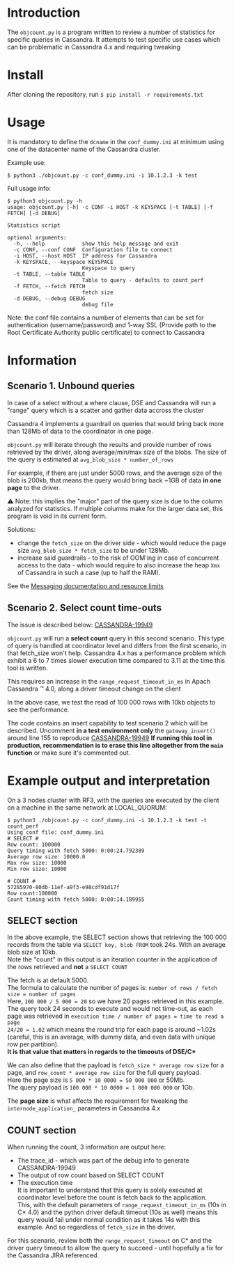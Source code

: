 # Introduction

The `objcount.py` is a program written to review a number of statistics for specific queries in Cassandra.
It attempts to test specific use cases which can be problematic in Cassandra 4.x and requiring tweaking

# Install
After cloning the repository, run
`$ pip install -r requirements.txt`

# Usage
It is mandatory to define the `dcname` in the `conf_dummy.ini` at minimum using one of the datacenter name of the Cassandra cluster.

Example use:
```
$ python3 ./objcount.py -c conf_dummy.ini -i 10.1.2.3 -k test
```

Full usage info:
```
$ python3 objcount.py -h
usage: objcount.py [-h] -c CONF -i HOST -k KEYSPACE [-t TABLE] [-f FETCH] [-d DEBUG]

Statistics script

optional arguments:
  -h, --help            show this help message and exit
  -c CONF, --conf CONF  Configuration file to connect
  -i HOST, --host HOST  IP address for Cassandra
  -k KEYSPACE, --keyspace KEYSPACE
                        Keyspace to query
  -t TABLE, --table TABLE
                        Table to query - defaults to count_perf
  -f FETCH, --fetch FETCH
                        fetch size
  -d DEBUG, --debug DEBUG
                        debug file
```

Note: the conf file contains a number of elements that can be set for authentication (username/password) and 1-way SSL (Provide path to the Root Certificate Authority public certificate) to connect to Cassandra

# Information

## Scenario 1. Unbound queries

In case of a select without a where clause, DSE and Cassandra will run a "range" query which is a scatter and gather data accross the cluster

Cassandra 4 implements a guardrail on queries that would bring back more than 128Mb of data to the coordinator in one page.

`objcount.py` will iterate through the results and provide number of rows retrieved by the driver, along average/min/max size of the blobs.
The size of the query is estimated at `avg_blob_size * number_of_rows`

For example, if there are just under 5000 rows, and the average size of the blob is 200kb, that means the query would bring back ~1GB of data **in one page** to the driver.

 :warning: Note: this implies the "major" part of the query size is due to the column analyzed for statistics. If multiple columns make for the larger data set, this program is void in its current form.

Solutions:
- change the `fetch_size` on the driver side - which would reduce the page size `avg_blob_size * fetch_size` to be under 128Mb.
- increase said guardrails - to the risk of OOM'ing in case of concurrent access to the data - which would require to also increase the heap `Xmx` of Cassandra in such a case (up to half the RAM).

See the [Messaging documentation and resource limits](https://cassandra.apache.org/doc/4.0/cassandra/new/messaging.html#resource-limits-on-queued-messages)

## Scenario 2. Select count time-outs

The issue is described below:
[CASSANDRA-19949](https://issues.apache.org/jira/browse/CASSANDRA-19949)

`objcount.py` will run a **select count** query in this second scenario. This type of query is handled at coordinator level and differs from the first scenario, in that fetch_size won't help.
Cassandra 4.x has a performance problem which exhibit a 6 to 7 times slower execution time compared to 3.11 at the time this tool is written.

This requires an increase in the `range_request_timeout_in_ms` in Apach Cassandra ™️ 4.0, along a driver timeout change on the client

In the above case, we test the read of 100 000 rows with 10kb objects to see the performance.

The code contains an insert capability to test scenario 2 which will be described.
Uncomment **in a test environment only** the `gateway_insert()` around line 155 to reproduce [CASSANDRA-19949](https://issues.apache.org/jira/browse/CASSANDRA-19949)
**If running this tool in production, recommendation is to erase this line altogether from the `main` function** or make sure it's commented out.

# Example output and interpretation

On a 3 nodes cluster with RF3, with the queries are executed by the client on a machine in the same network at LOCAL_QUORUM:

```
$ python3 ./objcount.py -c conf_dummy.ini -i 10.1.2.3 -k test -t count_perf
Using conf file: conf_dummy.ini
# SELECT #
Row count: 100000
Query timing with fetch 5000: 0:00:24.792389
Average row size: 10000.0
Max row size: 10000
Min row size: 10000

# COUNT #
57285970-80db-11ef-a9f3-e98cdf91d17f
Row count:100000
Count timing with fetch 5000: 0:00:14.189955
```

## SELECT section
In the above example, the SELECT section shows that retrieving the 100 000 records from the table via `SELECT key, blob FROM` took 24s. With an average blob size at 10kb.<br>
Note the "count" in this output is an iteration counter in the application of the rows retrieved and **not** a `SELECT COUNT`

The fetch is at default 5000.<br> 
The formula to calculate the number of pages is: `number of rows / fetch size = number of pages`<br>
Here, `100 000 / 5 000 = 20` so we have 20 pages retrieved in this example.<br>
The query took 24 seconds to execute and would not time-out, as each page was retrieved in `execution time / number of pages = time to read a page`<br>
`24/20 = 1.02` which means the round trip for  each page is around ~1.02s (careful, this is an average, with dummy data, and even data with unique row per partition).<br>
**It is that value that matters in regards to the timeouts of DSE/C\***<br>

We can also define that the payload is `fetch_size * average row size` for a page, and `row_count * average row size` for the full query payload.<br>
Here the page size is `5 000 * 10 0000 = 50 000 000` or 50Mb.<br>
The query payload is `100 000 * 10 0000 = 1 000 000 000` or 1Gb.<br>

The **page size** is what affects the requirement for tweaking the `internode_application_` parameters in Cassandra 4.x<br>

## COUNT section
When running the count, 3 information are output here:
- The trace_id - which was part of the debug info to generate CASSANDRA-19949
- The output of row count based on SELECT COUNT
- The execution time<br>
It is important to understand that this query is solely executed at coordinator level before the count is fetch back to the application.<br>
This, with the default parameters of `range_request_timeout_in_ms` (10s in C* 4.0) and the python driver default timeout (10s as well) means this query would fail under normal condition as it takes 14s with this example. And so regardless of `fetch_size` in the driver.<br>

For this scenario, review both the `range_request_timeout` on C* and the driver query timeout to allow the query to succeed - until hopefully a fix for the Cassandra JIRA referenced.